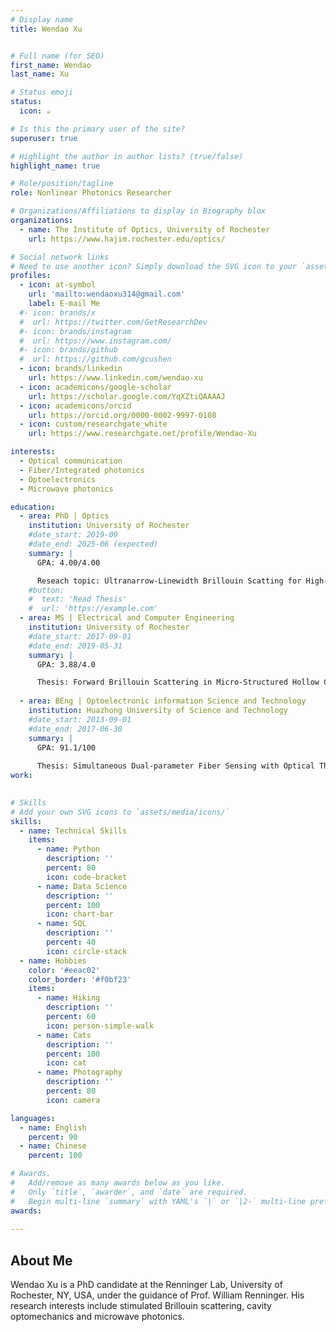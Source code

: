 ```yaml
---
# Display name
title: Wendao Xu


# Full name (for SEO)
first_name: Wendao  
last_name: Xu

# Status emoji
status:
  icon: ☕️

# Is this the primary user of the site?
superuser: true

# Highlight the author in author lists? (true/false)
highlight_name: true

# Role/position/tagline
role: Nonlinear Photonics Researcher

# Organizations/Affiliations to display in Biography blox
organizations:
  - name: The Institute of Optics, University of Rochester
    url: https://www.hajim.rochester.edu/optics/

# Social network links
# Need to use another icon? Simply download the SVG icon to your `assets/media/icons/` folder.
profiles:
  - icon: at-symbol
    url: 'mailto:wendaoxu314@gmail.com'
    label: E-mail Me
  #- icon: brands/x
  #  url: https://twitter.com/GetResearchDev
  #- icon: brands/instagram
  #  url: https://www.instagram.com/
  #- icon: brands/github
  #  url: https://github.com/gcushen
  - icon: brands/linkedin
    url: https://www.linkedin.com/wendao-xu
  - icon: academicons/google-scholar
    url: https://scholar.google.com/YqXZtiQAAAAJ
  - icon: academicons/orcid
    url: https://orcid.org/0000-0002-9997-0108
  - icon: custom/researchgate_white
    url: https://www.researchgate.net/profile/Wendao-Xu

interests:
  - Optical communication
  - Fiber/Integrated photonics
  - Optoelectronics
  - Microwave photonics

education:
  - area: PhD | Optics
    institution: University of Rochester
    #date_start: 2019-09
    #date_end: 2025-06 (expected)
    summary: |
      GPA: 4.00/4.00

      Reseach topic: Ultranarrow-Linewidth Brillouin Scatting for High-Performance Microwave Photonic Filters.
    #button:
    #  text: 'Read Thesis'
    #  url: 'https://example.com'
  - area: MS | Electrical and Computer Engineering
    institution: University of Rochester
    #date_start: 2017-09-01
    #date_end: 2019-05-31
    summary: |
      GPA: 3.88/4.0

      Thesis: Forward Brillouin Scattering in Micro-Structured Hollow Core Fibers.
      
  - area: BEng | Optoelectronic information Science and Technology
    institution: Huazhong University of Science and Technology
    #date_start: 2013-09-01
    #date_end: 2017-06-30
    summary: |
      GPA: 91.1/100
      
      Thesis: Simultaneous Dual-parameter Fiber Sensing with Optical Thin Core Fibers.
work:
  

# Skills
# Add your own SVG icons to `assets/media/icons/`
skills:
  - name: Technical Skills
    items:
      - name: Python
        description: ''
        percent: 80
        icon: code-bracket
      - name: Data Science
        description: ''
        percent: 100
        icon: chart-bar
      - name: SQL
        description: ''
        percent: 40
        icon: circle-stack
  - name: Hobbies
    color: '#eeac02'
    color_border: '#f0bf23'
    items:
      - name: Hiking
        description: ''
        percent: 60
        icon: person-simple-walk
      - name: Cats
        description: ''
        percent: 100
        icon: cat
      - name: Photography
        description: ''
        percent: 80
        icon: camera

languages:
  - name: English
    percent: 90
  - name: Chinese
    percent: 100

# Awards.
#   Add/remove as many awards below as you like.
#   Only `title`, `awarder`, and `date` are required.
#   Begin multi-line `summary` with YAML's `|` or `|2-` multi-line prefix and indent 2 spaces below.
awards:
  
---
```


## About Me

Wendao Xu is a PhD candidate at the Renninger Lab, University of Rochester, NY, USA, under the guidance of Prof. William Renninger. His research interests include stimulated Brillouin scattering, cavity optomechanics and microwave photonics. 

